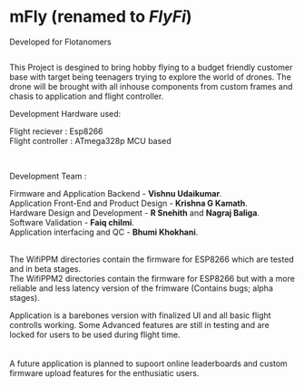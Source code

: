 # mFly (renamed to <i>FlyFi</i>)
Developed for Flotanomers 

<img href= "https://github.com/vishnu-trace/mFly/blob/master/Res/Thmb1.png">

This Project is desgined to bring hobby flying to a budget friendly customer base with target being teenagers trying to explore the world of drones. The drone will be brought with all inhouse components from custom frames and chasis to application and flight controller.

Development Hardware used: <br>

Flight reciever : Esp8266 <br>
Flight controller : ATmega328p MCU based <br><br>

<img href= "https://github.com/vishnu-trace/mFly/blob/master/Res/Thmb3.png"><br>

Development Team : <br>

<img href= "https://github.com/vishnu-trace/mFly/blob/master/Res/Thmb2.png"><br>
Firmware and Application Backend - <b>Vishnu Udaikumar</b>.<br>
Application Front-End and Product Design - <b>Krishna G Kamath</b>.<br>
  Hardware Design and Development - <b>R Snehith</b> and <b>Nagraj Baliga</b>.<br>
Software Validation - <b>Faiq chilmi</b>.<br>
Application interfacing and QC - <b>Bhumi Khokhani</b>.<br><br>


The WifiPPM directories contain the firmware for ESP8266 which are tested and in beta stages.<br>
The WifiPPM2 directories contain the firmware for ESP8266 but with a more reliable and less latency version of the frimware (Contains bugs; alpha stages).<br>


Application is a barebones version with finalized UI and all basic flight controlls working. Some Advanced features are still in testing and are locked for users to be used during flight time.<br>
<br><br>
A future application is planned to supoort online leaderboards and custom firmware upload features for the enthusiatic users.<br><br>



